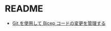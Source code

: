 # README

- [Git を使用して Bicep コードの変更を管理する](https://learn.microsoft.com/ja-jp/training/modules/manage-changes-bicep-code-git/)

